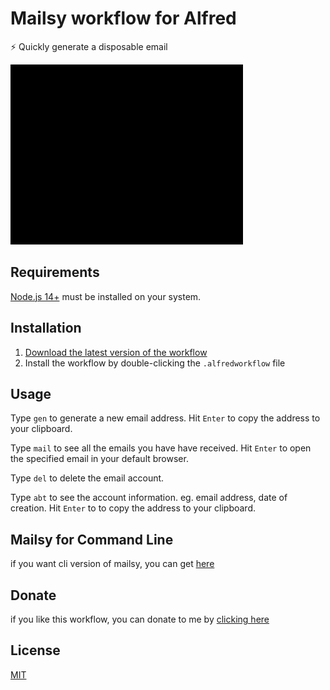 # Mailsy workflow for Alfred

⚡️ Quickly generate a disposable email

![Screenshot](mailsy.gif)

## Requirements

[Node.js 14+](https://nodejs.org) must be installed on your system.

## Installation

1. [Download the latest version of the workflow](https://github.com/BalliAsghar/mailsy-alfred/releases/download/2.0.0/Mailsy.alfredworkflow)
2. Install the workflow by double-clicking the `.alfredworkflow` file

## Usage

Type `gen` to generate a new email address. Hit `Enter` to copy the address to your clipboard.

Type `mail` to see all the emails you have have received. Hit `Enter` to open the specified email in your default browser.

Type `del` to delete the email account.

Type `abt` to see the account information. eg. email address, date of creation. Hit `Enter` to to copy the address to your clipboard.

## Mailsy for Command Line

if you want cli version of mailsy, you can get [here](https://github.com/BalliAsghar/Mailsy)

## Donate

if you like this workflow, you can donate to me by [clicking here](https://www.paypal.me/BalliAsghar)

## License

[MIT](https://choosealicense.com/licenses/mit/)
